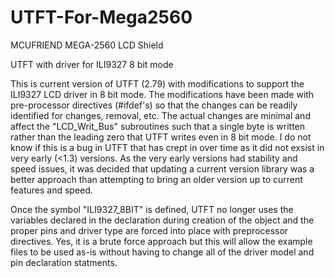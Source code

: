 UTFT-For-Mega2560
=================

MCUFRIEND MEGA-2560 LCD Shield

UTFT with driver for ILI9327 8 bit mode

This is current version of UTFT (2.79) with modifications to support the ILI9327 LCD driver
in 8 bit mode. The modifications have been made with pre-processor directives (#ifdef's) so
that the changes can be readily identified for changes, removal, etc. The actual changes are
minimal and affect the "LCD_Writ_Bus" subroutines such that a single byte is written rather
than the leading zero that UTFT writes even in 8 bit mode. I do not know if this is a bug
in UTFT that has crept in over time as it did not exsist in very early (<1.3) versions.
As the very early versions had stability and speed issues, it was decided that updating
a current version library was a better approach than attempting to bring an older version
up to current features and speed.

Once the symbol "ILI9327_8BIT" is defined, UTFT no longer uses the variables declared in
the declaration during creation of the object and the proper pins and driver type are 
forced into place with preprocessor directives. Yes, it is a brute force approach but
this will allow the example files to be used as-is without having to change all of the 
driver model and pin declaration statments.
